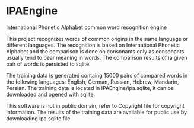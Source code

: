 # IPAEngine
International Phonetic Alphabet common word recognition engine

This project recognizes words of common origins in the same language or different languages. 
The recognition is based on International Phonetic Alphabet and the comparison is done on consonants only as consonants 
usually tend to bear meaning in words. The comparison results of ia given pair of words is persisted to sqlite.

The training data is generated containg 15000 pairs of compared words in the following languages: English, German, Russian, Hebrew, Mandarin, Persian. The training data is located in IPAEngine/ipa.sqlite, it can be downloaded and opened with sqlite.

This software is not in public domain, refer to Copyright file for copyright information. The results of the training data are available for public use by downloading ipa.sqlite file.

